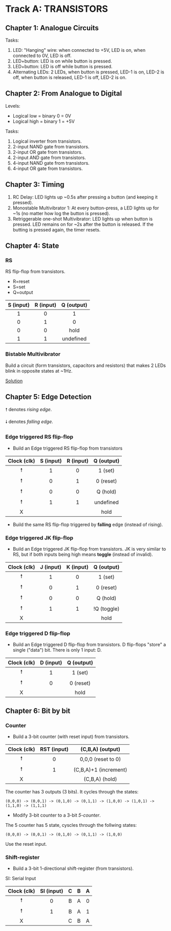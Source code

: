 # Track A: TRANSISTORS

## Chapter 1: Analogue Circuits
Tasks:

1. LED: "Hanging" wire: when connected to +5V, LED is on, when connected to 0V, LED is off.
2. LED+button: LED is on while button is pressed.
3. LED+button: LED is off while button is pressed.
4. Alternating LEDs: 2 LEDs, when button is pressed, LED-1 is on, LED-2 is off, when button is released, LED-1 is off, LED-2 is on.

## Chapter 2: From Analogue to Digital
Levels:

*  Logical low = binary 0 = 0V
*  Logical high = binary 1 = +5V

Tasks:

1. Logical inverter from transistors.
1. 2-input NAND gate from transistors.
1. 2-input OR gate from transistors.
1. 2-input AND gate from transistors.
1. 4-input NAND gate from transistors.
1. 4-input OR gate from transistors.

## Chapter 3: Timing

1. RC Delay: LED lights up ~0.5s after pressing a button (and keeping it pressed).
1. Monostable Multivibrator 1: At every button-press, a LED lights up for ~1s (no matter how log the button is pressed).
2. Retriggerable one-shot Multivibrator: LED lights up when button is pressed. LED remains on for ~2s after the button is released. If the butting is pressed again, the timer resets. 

## Chapter 4: State

### RS

RS flip-flop from transistors.
*  R=reset
*  S=set
*  Q=output

| S (input) | R (input) | Q (output) |
|:---------:|:---------:|:----------:|
| 1         | 0         | 1          |
| 0         | 1         | 0          |
| 0         | 0         | hold       |
| 1         | 1         | undefined  |

### Bistable Multivibrator

Build a circuit (form transistors, capacitors and resistors) that makes 2 LEDs blink in opposite states at ~1Hz.

[Solution](https://www.instructables.com/Simple-Blinking-LED-Circuit/)

## Chapter 5: Edge Detection

🠕 denotes *rising edge*.

🠗 denotes *falling edge*.

### Edge triggered RS flip-flop

* Build an Edge triggered RS flip-flop from transistors

| Clock (clk) | S (input) | R (input) | Q (output) |
|:-----------:|:---------:|:---------:|:----------:|
| 🠕           | 1         | 0         | 1 (set)    |
| 🠕           | 0         | 1         | 0 (reset)  |
| 🠕           | 0         | 0         | Q (hold)   |
| 🠕           | 1         | 1         | undefined  |
| X           |           |           | hold       |

*  Build the same RS flip-flop triggered by **falling** edge (instead of rising).

### Edge triggered JK flip-flop

* Build an Edge triggered JK flip-flop from transistors. JK is very similar
  to RS, but if both inputs being high means **toggle** (instead of invalid).

| Clock (clk) | J (input) | K (input) | Q (output) |
|:-----------:|:---------:|:---------:|:----------:|
| 🠕           | 1         | 0         | 1 (set)    |
| 🠕           | 0         | 1         | 0 (reset)  |
| 🠕           | 0         | 0         | Q (hold)   |
| 🠕           | 1         | 1         | !Q (toggle)|
| X           |           |           | hold       |

### Edge triggered D flip-flop

* Build an Edge triggered D flip-flop from transistors. D flip-flops "store"
  a single ("data") bit. There is only 1 input: D.

| Clock (clk) | D (input) | Q (output) |
|:-----------:|:---------:|:----------:|
| 🠕           | 1         | 1 (set)    |
| 🠕           | 0         | 0 (reset)  |
| X           |           | hold       |

## Chapter 6: Bit by bit

### Counter

* Build a 3-bit counter (with reset input) from transistors.

| Clock (clk) | RST (input) | (C,B,A) (output)            |
|:-----------:|:-----------:|:---------------------------:|
| 🠕           | 0           | 0,0,0 (reset to 0)          |
| 🠕           | 1           | (C,B,A)+1 (increment)       |
| X           |             | (C,B,A) (hold)              |

The counter has 3 outputs (3 bits). It cycles through the states:

`(0,0,0) -> (0,0,1) -> (0,1,0) -> (0,1,1) -> (1,0,0) -> (1,0,1) -> (1,1,0) -> (1,1,1)`

* Modify 3-bit counter to a 3-bit *5-counter*.

The 5 counter has 5 state, cyscles through the follwing states:

`(0,0,0) -> (0,0,1) -> (0,1,0) -> (0,1,1) -> (1,0,0)`

Use the reset input.

### Shift-register

* Build a 3-bit 1-directional shift-register (from transistors).

SI: Serial Input

| Clock (clk) | SI (input)  | C   | B   | A   |
|:-----------:|:-----------:|:---:|:---:|:---:|
| 🠕           | 0           | B   | A   | 0   |
| 🠕           | 1           | B   | A   | 1   |
| X           |             | C   | B   | A   |
